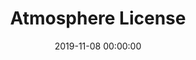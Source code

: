 ---
title:        Atmosphere License
description:  Open source software licenses with fossil fuel divestment provisions
access_at:    https://www.open-austin.org/atmosphere-license/
project_at:   https://github.com/open-austin/atmosphere-license
type:         software licenses
status:       in development
categories:   [ open source, environment ]
contact:      [ Matt Carey < @mcareyaus > ]
cfa_stage:    Alpha
date:         2019-11-08 00:00:00
thumb:
screenshot:   atmosphere-license.jpg
featured:     true
---